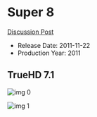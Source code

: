 # Super 8

[Discussion Post](https://www.avsforum.com/threads/bass-eq-for-filtered-movies.2995212/post-56916044)

* Release Date: 2011-11-22
* Production Year: 2011

## TrueHD 7.1

![img 0](https://i.imgur.com/ueelVjN.jpg)

![img 1](https://i.imgur.com/I9cmaAn.png)

